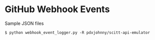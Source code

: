 # GitHub Webhook Events

Sample JSON files

```console
$ python webhook_event_logger.py -R pdxjohnny/scitt-api-emulator
```
